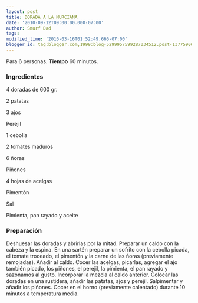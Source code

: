 ```yaml
---
layout: post
title: DORADA A LA MURCIANA
date: '2010-09-12T09:00:00.000-07:00'
author: Smurf Dad
tags: 
modified_time: '2016-03-16T01:52:49.666-07:00'
blogger_id: tag:blogger.com,1999:blog-5299957599287034512.post-1377590687925573613
---
```


Para 6 personas.
<b>Tiempo</b> 60 minutos.

<h3>Ingredientes</h3>

4 doradas de 600 gr.

2 patatas

3 ajos

Perejil

1 cebolla

2 tomates maduros

6 ñoras

Piñones

4 hojas de acelgas

Pimentón

Sal

Pimienta, pan rayado y aceite

<h3>Preparación</h3>

Deshuesar las doradas y abrirlas por la mitad. Preparar un caldo con la cabeza y la espina. En una sartén preparar un sofrito con la cebolla picada, el tomate troceado, el pimentón y la carne de las ñoras (previamente remojadas). Añadir al caldo. Cocer las acelgas, picarlas, agregar el ajo también picado, los piñones, el perejil, la pimienta, el pan rayado y sazonamos al gusto. Incorporar la mezcla al caldo anterior. Colocar las doradas en una rustidera, añadir las patatas, ajos y perejil. Salpimentar y añadir los piñones. Cocer en el horno (previamente calentado) durante 10 minutos a temperatura media.

